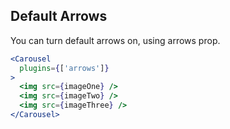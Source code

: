 ## Default Arrows
You can turn default arrows on, using arrows prop.
```jsx render
<Carousel
  plugins={['arrows']}
>
  <img src={imageOne} />
  <img src={imageTwo} />
  <img src={imageThree} />
</Carousel>
```
